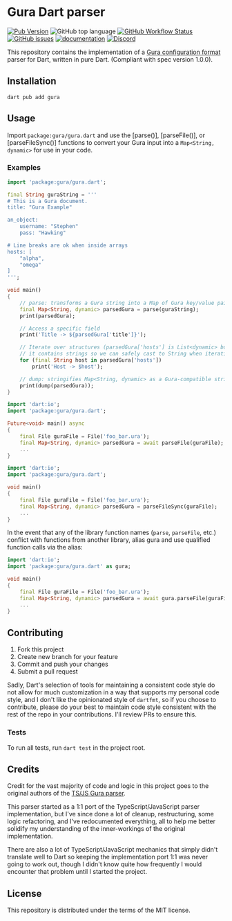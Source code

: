 # Gura Dart parser

[![Pub Version](https://img.shields.io/pub/v/gura)](https://pub.dev/packages/gura)
![GitHub top language](https://img.shields.io/github/languages/top/zajrik/gura-dart-parser)
[![GitHub Workflow Status](https://img.shields.io/github/workflow/status/zajrik/gura-dart-parser/test?label=tests)](https://github.com/zajrik/gura-dart-parser/actions/workflows/test.yml)
[![GitHub issues](https://img.shields.io/github/issues/zajrik/gura-dart-parser)](https://github.com/zajrik/gura-dart-parser/issues)
[![documentation](https://img.shields.io/badge/Documentation-gura-green.svg)](https://pub.dev/documentation/gura/latest/)
[![Discord](https://img.shields.io/discord/861318432879149068)](https://discord.gg/JcMhpXdvBn)

This repository contains the implementation of a [Gura configuration format](https://gura.netlify.app/)
parser for Dart, written in pure Dart. (Compliant with spec version 1.0.0).

## Installation
```
dart pub add gura
```

## Usage
Import `package:gura/gura.dart` and use the [parse()], [parseFile()], or [parseFileSync()]
functions to convert your Gura input into a `Map<String, dynamic>` for use in your code.

### Examples
```dart
import 'package:gura/gura.dart';

final String guraString = '''
# This is a Gura document.
title: "Gura Example"

an_object:
    username: "Stephen"
    pass: "Hawking"

# Line breaks are ok when inside arrays
hosts: [
    "alpha",
    "omega"
]
''';

void main()
{
    // parse: transforms a Gura string into a Map of Gura key/value pairs
    final Map<String, dynamic> parsedGura = parse(guraString);
    print(parsedGura);

    // Access a specific field
    print('Title -> ${parsedGura['title']}');

    // Iterate over structures (parsedGura['hosts'] is List<dynamic> but we know
    // it contains strings so we can safely cast to String when iterating over it)
    for (final String host in parsedGura['hosts'])
        print('Host -> $host');

    // dump: stringifies Map<String, dynamic> as a Gura-compatible string
    print(dump(parsedGura));
}
```

```dart
import 'dart:io';
import 'package:gura/gura.dart';

Future<void> main() async
{
	final File guraFile = File('foo_bar.ura');
	final Map<String, dynamic> parsedGura = await parseFile(guraFile);
	...
}
```

```dart
import 'dart:io';
import 'package:gura/gura.dart';

void main()
{
	final File guraFile = File('foo_bar.ura');
	final Map<String, dynamic> parsedGura = parseFileSync(guraFile);
	...
}
```

In the event that any of the library function names (`parse`, `parseFile`, etc.)
conflict with functions from another library, alias gura and use qualified function
calls via the alias:

```dart
import 'dart:io';
import 'package:gura/gura.dart' as gura;

void main()
{
	final File guraFile = File('foo_bar.ura');
	final Map<String, dynamic> parsedGura = await gura.parseFile(guraFile);
	...
}
```

## Contributing
1. Fork this project
2. Create new branch for your feature
3. Commit and push your changes
4. Submit a pull request

Sadly, Dart's selection of tools for maintaining a consistent code style do not
allow for much customization in a way that supports my personal code style, and
I don't like the opinionated style of `dartfmt`, so if you choose to contribute,
please do your best to maintain code style consistent with the rest of the repo
in your contributions. I'll review PRs to ensure this.

### Tests
To run all tests, run `dart test` in the project root.

## Credits
Credit for the vast majority of code and logic in this project goes to the original
authors of the [TS/JS Gura parser](https://github.com/gura-conf/gura-js-parser).

This parser started as a 1:1 port of the TypeScript/JavaScript parser implementation,
but I've since done a lot of cleanup, restructuring, some logic refactoring, and
I've redocumented everything, all to help me better solidify my understanding of the
inner-workings of the original implementation.

There are also a lot of TypeScript/JavaScript mechanics that simply didn't translate
well to Dart so keeping the implementation port 1:1 was never going to work out,
though I didn't know quite how frequently I would encounter that problem until I
started the project.

## License
This repository is distributed under the terms of the MIT license.
